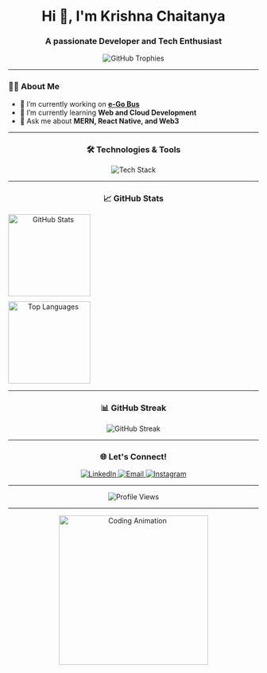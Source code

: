 <h1 align="center">Hi 👋, I'm Krishna Chaitanya</h1>
<h3 align="center">A passionate Developer and Tech Enthusiast</h3>

<p align="center">
  <img src="https://github-profile-trophy.vercel.app/?username=kcjod&theme=darkhub&row=1&column=6&no-frame=true&margin-w=15" alt="GitHub Trophies">
</p>

---

### 👨‍💻 About Me

- 🔭 I’m currently working on **[e-Go Bus](https://github.com/kcjod/e-go-bus)**  
- 🌱 I’m currently learning **Web and Cloud Development**  
- 💬 Ask me about **MERN, React Native, and Web3**  

---

<h3 align="center">🛠️ Technologies & Tools</h3>
<p align="center">
  <img src="https://skillicons.dev/icons?i=react,js,ts,nodejs,express,mongodb,python,rust,c,cpp,html,css,aws,docker,kubernetes,tailwind,github,git,firebase,postgres,prisma,kafka,redis,githubactions,terraform,ansible,prometheus,grafana" alt="Tech Stack" />
</p>

---

<h3 align="center">📈 GitHub Stats</h3>
<div align="center" style="display: flex; flex-direction: column; gap: 10px;">
  <img src="https://github-readme-stats.vercel.app/api?username=kcjod&show_icons=true&theme=tokyonight&hide_border=true" alt="GitHub Stats" height="165">
  <img src="https://github-readme-stats.vercel.app/api/top-langs/?username=kcjod&layout=compact&theme=tokyonight&hide_border=true" alt="Top Languages" height="165">
</div>

---

<h3 align="center">📊 GitHub Streak</h3>
<p align="center">
  <img src="https://github-readme-streak-stats.herokuapp.com/?user=kcjod&theme=tokyonight&hide_border=true" alt="GitHub Streak" />
</p>

---

<h3 align="center">🌐 Let's Connect!</h3>
<p align="center">
  <a href="https://linkedin.com/in/krishnachaitanyakattoju" target="_blank">
    <img src="https://img.shields.io/badge/LinkedIn-0A66C2?style=for-the-badge&logo=linkedin&logoColor=white" alt="LinkedIn">
  </a>
  <a href="mailto:kcisthe@gmail.com">
    <img src="https://img.shields.io/badge/Email-D14836?style=for-the-badge&logo=gmail&logoColor=white" alt="Email">
  </a>
  <a href="https://instagram.com/kcreplies" target="_blank">
    <img src="https://img.shields.io/badge/Instagram-E4405F?style=for-the-badge&logo=instagram&logoColor=white" alt="Instagram">
  </a>
</p>

---

<p align="center">
  <img src="https://komarev.com/ghpvc/?username=kcjod&style=for-the-badge&color=brightgreen" alt="Profile Views">
</p>

---

<p align="center">
  <img src="https://media.giphy.com/media/L1R1tvI9svkIWwpVYr/giphy.gif" alt="Coding Animation" width="300px">
</p>
